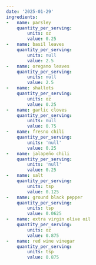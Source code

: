 ```yaml
---
date: '2025-01-29'
ingredients:
-   name: parsley
    quantity_per_serving:
        units: oz
        value: 0.25
-   name: basil leaves
    quantity_per_serving:
        units: null
        value: 2.5
-   name: oregano leaves
    quantity_per_serving:
        units: null
        value: 2.5
-   name: shallots
    quantity_per_serving:
        units: oz
        value: 0.25
-   name: garlic cloves
    quantity_per_serving:
        units: null
        value: 0.75
-   name: fresno chili
    quantity_per_serving:
        units: 'null'
        value: 0.25
-   name: jalapeño chili
    quantity_per_serving:
        units: 'null'
        value: 0.25
-   name: salt
    quantity_per_serving:
        units: tsp
        value: 0.125
-   name: ground black pepper
    quantity_per_serving:
        units: tsp
        value: 0.0625
-   name: extra virgin olive oil
    quantity_per_serving:
        units: oz
        value: 0.875
-   name: red wine vinegar
    quantity_per_serving:
        units: tsp
        value: 0.875
-   name: flank steak
    quantity_per_serving:
        units: oz
        value: 6
-   name: olive oil
    quantity_per_serving:
        units: tbsp
        value: 0.25
-   name: additional salt
    quantity_per_serving:
        units: tsp
        value: 0.125
-   name: additional ground black pepper
    quantity_per_serving:
        units: tsp
        value: 0.0625
-   name: pita bread
    quantity_per_serving:
        units: 'null'
        value: 1
-   name: arugula leaves
    quantity_per_serving:
        units: null
        value: 8
-   name: heirloom tomatoes
    quantity_per_serving:
        units: null
        value: 1
original_url: https://cookidoo.es/recipes/recipe/es-ES/r219905
tags: []
title: Chimichurri Steak Pita Sandwich
---
```


- Prepare the {{< ingredient_mention name="parsley" fraction="1.0" >}} by separating the leaves and tender stems.
- Combine {{< ingredient_mention name="parsley" fraction="1.0" >}}, {{< ingredient_mention name="basil leaves" fraction="1.0" >}}, {{< ingredient_mention name="oregano leaves" fraction="1.0" >}}, quartered {{< ingredient_mention name="shallots" fraction="1.0" >}}, {{< ingredient_mention name="garlic cloves" fraction="1.0" >}}, {{< ingredient_mention name="fresno chili" fraction="1.0" >}} and {{< ingredient_mention name="jalapeño chili" fraction="1.0" >}}, {{< ingredient_mention name="salt" fraction="1.0" >}}, {{< ingredient_mention name="ground black pepper" fraction="1.0" >}}, {{< ingredient_mention name="extra virgin olive oil" fraction="1.0" >}}, and {{< ingredient_mention name="red wine vinegar" fraction="1.0" >}} in a bowl and blend until smooth to make chimichurri sauce.
- Marinate {{< ingredient_mention name="flank steak" fraction="1.0" >}} in chimichurri sauce for at least 30 minutes.
- Heat {{< ingredient_mention name="olive oil" fraction="1.0" >}} in a pan over medium-high heat.
- Cook {{< ingredient_mention name="flank steak" fraction="1.0" >}} for 4-5 minutes on each side or until it reaches desired doneness.
- Let steak rest for 5 minutes before slicing.
- Warm {{< ingredient_mention name="pita bread" fraction="1.0" >}}.
- Assemble sandwich by stuffing {{< ingredient_mention name="pita bread" fraction="1.0" >}} with sliced {{< ingredient_mention name="flank steak" fraction="1.0" >}}, {{< ingredient_mention name="arugula leaves" fraction="1.0" >}}, and {{< ingredient_mention name="heirloom tomatoes" fraction="1.0" >}} slices.
- Serve with extra chimichurri sauce on the side.